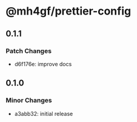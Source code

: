 # @mh4gf/prettier-config

## 0.1.1

### Patch Changes

- d6f176e: improve docs

## 0.1.0

### Minor Changes

- a3abb32: initial release
